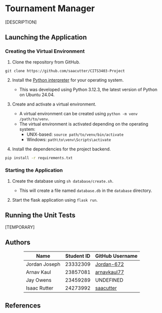 # Tournament Manager
[DESCRIPTION]

## Launching the Application
### Creating the Virtual Environment
1. Clone the repository from GitHub.
```
git clone https://github.com/saacutter/CITS3403-Project
```

2. Install the [Python interpreter](https://www.python.org/downloads/) for your operating system.
    - This was developed using Python 3.12.3, the latest version of Python on Ubuntu 24.04.

3. Create and activate a virtual environment.
    - A virtual environment can be created using `python -m venv /path/to/venv`.
    - The virtual environment is activated depending on the operating system:
        - UNIX-based: `source path/to/venv/bin/activate`
        - Windows: `path\to\venv\Scripts\activate`

5. Install the dependencies for the project backend.
```bash
pip install -r requirements.txt
```

### Starting the Application
1. Create the database using `sh database/create.sh`.
    - This will create a file named `database.db` in the `database` directory.

2. Start the flask application using `flask run`.


## Running the Unit Tests
[TEMPORARY]


## Authors
<div style="text-align: center; justify-self: center;">

|     Name      | Student ID |                GitHub Username                |     
|---------------|------------|-----------------------------------------------|
| Jordan Joseph | 23332309   | [Jordan-672](https://github.com/Jordan-672)   |
| Arnav Kaul    | 23857081   | [arnavkaul77](https://github.com/arnavkaul77) |
| Jay Owens     | 23459289   | UNDEFINED                                     |
| Isaac Rutter  | 24273992   | [saacutter](https://github.com/saacutter)     |

</div>


## References